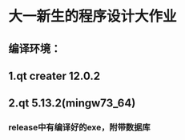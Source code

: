 # 大一新生的程序设计大作业
## 编译环境：
## 1.qt creater 12.0.2
## 2.qt 5.13.2(mingw73_64)

### release中有编译好的exe，附带数据库
